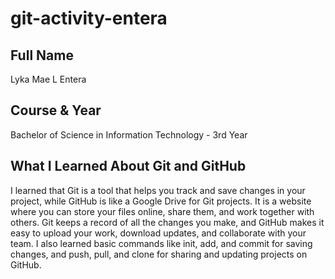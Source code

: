 # git-activity-entera

## Full Name
Lyka Mae L Entera
## Course & Year
Bachelor of Science in Information Technology - 3rd Year
## What I Learned About Git and GitHub
I learned that Git is a tool that helps you track and save changes in your project, while GitHub is like a Google Drive for Git projects. It is a website where you can store your files online, share them, and work together with others. Git keeps a record of all the changes you make, and GitHub makes it easy to upload your work, download updates, and collaborate with your team. I also learned basic commands like init, add, and commit for saving changes, and push, pull, and clone for sharing and updating projects on GitHub.